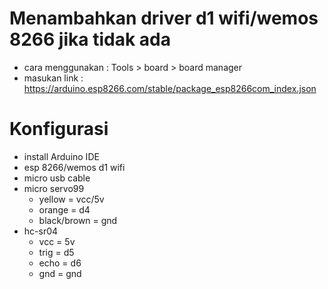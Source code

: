 # Menambahkan driver d1 wifi/wemos 8266 jika tidak ada
* cara menggunakan : Tools > board > board manager
* masukan link : https://arduino.esp8266.com/stable/package_esp8266com_index.json

# Konfigurasi
- install Arduino IDE
- esp 8266/wemos d1 wifi
- micro usb cable
- micro servo99
  * yellow = vcc/5v
  * orange = d4
  * black/brown = gnd
- hc-sr04
  * vcc = 5v
  * trig = d5
  * echo = d6
  * gnd = gnd

